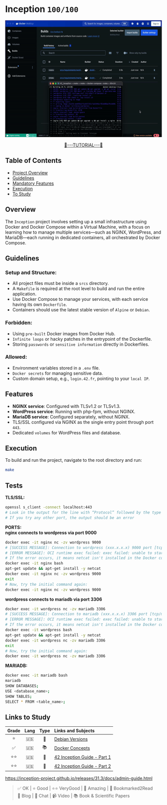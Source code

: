 # Inception `100/100`


<p align="center">
  <img src="https://github.com/pin3dev/42_Cursus/blob/a5d29b4a62cf51ed4d530307677175eb753b6afd/assets/Inception/Tutorial/Inception_Runing.gif" width="600" height="375" />
</p>

<p align="center">
  <a href="https://github.com/pin3dev/42_Inception/wiki">🚢---TUTORIAL---🚢</a>
</p>


## Table of Contents
- [Project Overview](#overview)
- [Guidelines](#guidelines)
- [Mandatory Features](#features)
- [Execution](#execution)
- [To Study](#links-to-study)

## Overview
The `Inception` project involves setting up a small infrastructure using Docker and Docker Compose within a Virtual Machine, with a focus on learning how to manage multiple services—such as NGINX, WordPress, and MariaDB—each running in dedicated containers, all orchestrated by Docker Compose.
  
## Guidelines

### Setup and Structure:

- All project files must be inside a `srcs` directory.
- A `Makefile` is required at the root level to build and run the entire application.
- Use Docker Compose to manage your services, with each service having its own `Dockerfile`.
- Containers should use the latest stable version of `Alpine` or `Debian`.

### Forbidden:

- Using `pre-built` Docker images from Docker Hub.
- `Infinite loops` or hacky patches in the entrypoint of the Dockerfile.
- Storing `passwords` or `sensitive information` directly in Dockerfiles.

### Allowed:

- Environment variables stored in a `.env` file.
- `Docker secrets` for managing sensitive data.
- Custom domain setup, e.g., `login.42.fr`, pointing to your `local IP`.

## Features
- **NGINX service**: Configured with TLSv1.2 or TLSv1.3.
- **WordPress service**: Running with php-fpm, without NGINX.
- **MariaDB service**: Configured separately, without NGINX.
- TLS/SSL configured via NGINX as the single entry point through port `443`.
- Dedicated `volumes` for WordPress files and database.

## Execution
To build and run the project, navigate to the root directory and run:
```bash
make
```

## Tests
**TLS/SSL:**
```bash
openssl s_client -connect localhost:443
# Look in the output for the line with “Protocol” followed by the type of protocol used
# If you try any other port, the output should be an error
```

**PORTS:**  
**nginx connects to wordpress via port 9000**
```bash
docker exec -it nginx nc -zv wordpress 9000
# [SUCCESS MESSAGE]: Connection to wordpress (xxx.x.x.x) 9000 port [tcp/*] succeeded!
# [ERROR MESSAGE]: OCI runtime exec failed: exec failed: unable to start container process: exec: "nc"...
# If the error occurs, it means netcat isn't installed in the Docker container. To resolve this, run:
docker exec -it nginx bash
apt-get update && apt-get install -y netcat
docker exec -it nginx nc -zv wordpress 9000
exit
# Now, try the initial command again:
docker exec -it nginx nc -zv wordpress 9000
```

**wordpress connects to mariadb via port 3306**
```bash
docker exec -it wordpress nc -zv mariadb 3306
# [SUCCESS MESSAGE]: Connection to mariadb (xxx.x.x.x) 3306 port [tcp/mysql] succeeded!
# [ERROR MESSAGE]: OCI runtime exec failed: exec failed: unable to start container process: exec: "nc"...
# If the error occurs, it means netcat isn't installed in the Docker container. To resolve this, run:
docker exec -it wordpress bash
apt-get update && apt-get install -y netcat
docker exec -it wordpress nc -zv mariadb 3306
exit
# Now, try the initial command again:
docker exec -it wordpress nc -zv mariadb 3306
```

**MARIADB:**
```bash
docker exec -it mariadb bash
mariadb
SHOW DATABASES;
USE <database_name>;
SHOW TABLES;
SELECT * FROM <table_name>;
```

## Links to Study
| Grade | Lang | Type | Links and Subjects |
|:----:|:----:|:----:|:------------------|
| ⭐  |  🇺🇸 | 🔖  | [Debian Versions](https://www.debian.org/releases/) |  
|  ✅ |  🇺🇸 |  📚 | [Docker Concepts](https://container.training/intro-selfpaced.yml.html#1) |  
| ⭐⭐ |  🇺🇸 |  📄 | [42 Inception Guide - Part 1](https://medium.com/@ssterdev/inception-guide-42-project-part-i-7e3af15eb671) |  
| ⭐⭐ |  🇺🇸 |  📄 | [42 Inception Guide - Part 2](https://medium.com/@ssterdev/inception-42-project-part-ii-19a06962cf3b) |  

https://inception-project.github.io/releases/31.3/docs/admin-guide.html
> ✅ OK | ⭐ Good | ⭐⭐ VeryGood | 🤩 Amazing | 🔖 Bookmarked2Read  
> 📄 Blog | 💭 Chat | 📹 Video | 📚 Book & Scientific Papers   
